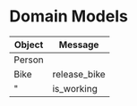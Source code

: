 # Domain Models

|Object          |Message         |
|----------------|----------------|
|Person          |                |
|Bike            |release_bike    |
|"		 |is_working      |
